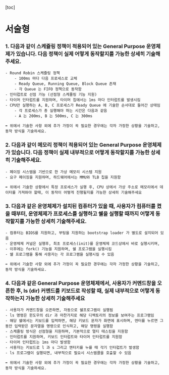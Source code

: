[toc]

# 서술형

### 1. 다음과 같이 스케쥴링 정책이 적용되어 있는 General Purpose 운영체제가 있습니다. 다음 정책이 실제 어떻게 동작할지를 가능한 상세히 기술해주세요.

```
- Round Robin 스케쥴링 정책
	- 100ms 마다 다음 프로세스로 교체
	- Ready Queue, Running Queue, Block Queue 존재
	- 각 Queue 는 FIFO 정책으로 동작함
- 인터럽트로 선점 가능 (선점형 스케쥴링 기능 지원)
- 타이머 인터럽트를 지원하며, 타이머 칩에서는 1ms 마다 인터럽트를 발생시킴
- CPU만 실행하는 A, B, C 프로세스가 Ready Queue 에 기술한 순서대로 들어간 상태임
	- 각 프로세스가 총 실행해야 하는 시간은 다음과 같음
	- A 는 200ms, B 는 500ms, C 는 300ms

➡ 위에서 기술한 사항 외에 추가 가정이 꼭 필요한 경우에는 각자 가정한 상황을 기술하고, 동작 방식을 기술하세요.
```



### 2. 다음과 같이 메모리 정책이 적용되어 있는 General Purpose 운영체제가 있습니다. 다음 정책이 실제 내부적으로 어떻게 동작할지를 가능한 상세히 기술해주세요.

```
- 페이징 시스템을 기반으로 한 가상 메모리 시스템 지원
- 요구 페이징을 지원하며, 하드웨어에서는 MMU와 TLB 칩을 지원함

➡ 위에서 기술한 상황에서 특정 프로세스가 실행 후, CPU 상에서 가상 주소로 메모리에서 데이터를 가져와야 할때, 이 동작이 어떻게 진행될지를 가능한 상세히 기술해주세요
```



### 3. 다음과 같은 운영체제가 설치된 컴퓨터가 있을 때, 사용자가 컴퓨터를 켰을 때부터, 운영체제가 프로세스를 실행하고 쉘을 실행할 때까지 어떻게 동작할지를 가능한 상세히 기술해주세요.

```
- 컴퓨터는 BIOS를 지원하고, 부팅을 지원하는 bootstrap loader 가 별도로 설치되어 있음
- 운영체제 커널은 실행후, 최초 프로세스(init)를 운영체제 코드상에서 바로 실행시키며, 
- 이후에는 fork() 기능을 지원하며, 쉘 프로그램을 실행시킴
- 쉘 프로그램을 통해 사용자는 각 프로그램을 실행시킬 수 있음

➡ 위에서 기술한 사항 외에 추가 가정이 꼭 필요한 경우에는 각자 가정한 상황을 기술하고, 동작 방식을 기술하세요.
```



### 4. 다음과 같은 General Purpose 운영체제에서, 사용자가 커멘드창을 오픈한 후, ls (dir) 커멘드를 키보드로 작성할 때, 실제 내부적으로 어떻게 동작하는지 가능한 상세히 기술해주세요

```
- 사용자가 커멘드창을 오픈하면, 자동으로 쉘프로그램이 실행됨
- ls 명령은 윈도우의 dir 과 마찬가지로 해당 디렉토리의 정보를 보여주는 프로그램임
- 해당 쉘에서는 키보드를 입력하면, 해당 키보드 문자가 화면에 표시하며, 엔터를 누르면 그동안 입력받은 문자열을 명령으로 인식하고, 해당 명령을 실행함
- 스케쥴링 방식은 선점형을 지원하며, 기본적으로 멀티 태스킹을 지원함
- 인터럽트를 지원하며, 키보드 인터럽트와 타이머 인터럽트를 지원함
- 타이머 인터럽트는 1ms 마다 발생함
- 사용자는 키보드로 l 과 s 그리고 엔터키를 누를 때 각기 인터럽트가 발생함
- ls 프로그램이 실행되면, 내부적으로 필요시 시스템콜을 호출할 수 있음

➡ 위에서 기술한 사항 외에 추가 가정이 꼭 필요한 경우에는 각자 가정한 상황을 기술하고, 동작 방식을 기술하세요.
```



